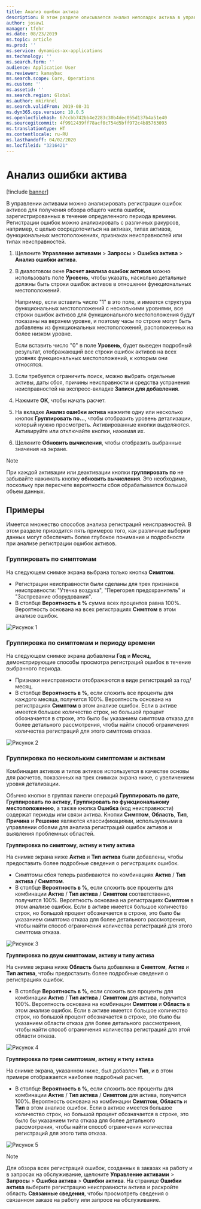 ```yaml
---
title: Анализ ошибки актива
description: В этом разделе описывается анализ неполадок актива в управлении активами.
author: josaw1
manager: tfehr
ms.date: 08/23/2019
ms.topic: article
ms.prod: ''
ms.service: dynamics-ax-applications
ms.technology: ''
ms.search.form: ''
audience: Application User
ms.reviewer: kamaybac
ms.search.scope: Core, Operations
ms.custom: ''
ms.assetid: ''
ms.search.region: Global
ms.author: mkirknel
ms.search.validFrom: 2019-08-31
ms.dyn365.ops.version: 10.0.5
ms.openlocfilehash: 67ccbb742bb4e2283c30b4dec055d137b4a51e40
ms.sourcegitcommit: 4f9912439ff78acf0c754d5bff972c4b85763093
ms.translationtype: HT
ms.contentlocale: ru-RU
ms.lasthandoff: 04/02/2020
ms.locfileid: "3216421"
---
```

# <a name="asset-fault-analysis"></a>Анализ ошибки актива

[!include [banner](../../includes/banner.md)]

 

В управлении активами можно анализировать регистрации ошибок активов для получения обзора общего числа ошибок, зарегистрированных в течение определенного периода времени. Регистрации ошибок можно анализировать с различных ракурсов, например, с целью сосредоточиться на активах, типах активов, функциональных местоположениях, признаках неисправностей или типах неисправностей.

1. Щелкните **Управление активами** > **Запросы** > **Ошибка актива** > **Анализ ошибки актива**.

2. В диалоговом окне **Расчет анализа ошибок активов** можно использовать поле **Уровень**, чтобы указать, насколько детальные должны быть строки ошибок активов в отношении функциональных местоположений. 

    Например, если вставить число "1" в это поле, и имеется структура функциональных местоположений с несколькими уровнями, все строки ошибок активов для функционального местоположения будут показаны на верхнем уровне, и поэтому часы по строке могут быть добавлены из функциональных местоположений, расположенных на более низком уровне. 
        
    Если вставить число "0" в поле **Уровень**, будет выведен подробный результат, отображающий все строки ошибок активов на всех уровнях функциональных местоположений, к которым они относятся.

3. Если требуется ограничить поиск, можно выбрать отдельные активы, даты сбоя, причины неисправности и средства устранения неисправностей на экспресс-вкладке **Записи для добавления**.

4. Нажмите **ОК**, чтобы начать расчет.

5. На вкладке **Анализ ошибки актива** нажмите одну или несколько кнопок **Группировать по...**, чтобы отобразить уровень детализации, который нужно просмотреть. Активированные кнопки выделяются. Активируйте или отключайте кнопки, нажимая их.

6. Щелкните **Обновить вычисления**, чтобы отобразить выбранные значения на экране. 

>[!NOTE]
>При каждой активации или деактивации кнопки **группировать по** не забывайте нажимать кнопку **обновить вычисления**. Это необходимо, поскольку при пересчете вероятности сбоя обрабатывается большой объем данных.

## <a name="examples"></a>Примеры

Имеется множество способов анализа регистраций неисправностей. В этом разделе приводится пять примеров того, как различные выборки данных могут обеспечить более глубокое понимание и подробности при анализе регистрации ошибок активов.

### <a name="group-by-symptoms"></a>Группировать по симптомам

На следующем снимке экрана выбрана только кнопка **Симптом**.

- Регистрации неисправности были сделаны для трех признаков неисправности: "Утечка воздуха", "Перегорел предохранитель" и "Застревание оборудования".  
- В столбце **Вероятность в %** сумма всех процентов равна 100%. Вероятность основана на всех регистрациях **Симптом** в этом анализе ошибок.

![Рисунок 1](media/06-controlling-and-reporting.png)

### <a name="group-by-symptoms-and-time-period"></a>Группировка по симптомам и периоду времени

На следующем снимке экрана добавлены **Год** и **Месяц**, демонстрирующие способы просмотра регистраций ошибок в течение выбранного периода.

- Признаки неисправности отображаются в виде регистраций за год/месяц.  
- В столбце **Вероятность в %**, если сложить все проценты для каждого месяца, получится 100%. Вероятность основана на регистрациях **Симптом** в этом анализе ошибок. Если в активе имеется большое количество строк, но большой процент обозначается в строке, это было бы указанием симптома отказа для более детального рассмотрения, чтобы найти способ ограничения количества регистраций для этого симптома отказа.

![Рисунок 2](media/07-controlling-and-reporting.png)

### <a name="group-by-multiple-symptoms-and-assets"></a>Группировка по нескольким симптомам и активам

Комбинация активов и типов активов используется в качестве основы для расчетов, показанных на трех снимках экрана ниже, с увеличением уровня детализации.  

Обычно кнопки в группах панели операций **Группировать по дате**, **Группировать по активу**, **Группировать по функциональному местоположению**, а также кнопка **Ошибка** (код неисправности) содержат периоды или связи актива. Кнопки **Симптом**, **Область**, **Тип**, **Причина** и **Решение** являются классификациями, используемыми в управлении сбоями для анализа регистраций ошибок активов и выявления проблемных областей.  

**Группировка по симптому, активу и типу актива**

На снимке экрана ниже **Актив** и **Тип актива** были добавлены, чтобы предоставить более подробные сведения о регистрациях ошибок.

- Симптомы сбоя теперь разбиваются по комбинациях **Актив** / **Тип актива** / **Симптом**.  
- В столбце **Вероятность в %**, если сложить все проценты для комбинации **Актив** / **Тип актива** / **Симптом** соответственно, получится 100%. Вероятность основана на регистрациях **Симптом** в этом анализе ошибок. Если в активе имеется большое количество строк, но большой процент обозначается в строке, это было бы указанием симптома отказа для более детального рассмотрения, чтобы найти способ ограничения количества регистраций для этого симптома отказа.

![Рисунок 3](media/08-controlling-and-reporting.png)

**Группировка по двум симптомам, активу и типу актива**

На снимке экрана ниже **Область** была добавлена в **Симптом**, **Актив** и **Тип актива**, чтобы предоставить более подробные сведения о регистрациях ошибок.

- В столбце **Вероятность в %**, если сложить все проценты для комбинации **Актив** / **Тип актива** / **Симптом** для актива, получится 100%. Вероятность основана на комбинации **Симптом** и **Область** в этом анализе ошибок. Если в активе имеется большое количество строк, но большой процент обозначается в строке, это было бы указанием области отказа для более детального рассмотрения, чтобы найти способ ограничения количества регистраций для этой области отказа.  

![Рисунок 4](media/09-controlling-and-reporting.png)

**Группировка по трем симптомам, активу и типу актива**

На снимке экрана, указанном ниже, был добавлен **Тип**, и в этом примере отображается наиболее подробный расчет.
 
- В столбце **Вероятность в %**, если сложить все проценты для комбинации **Актив** / **Тип актива** / **Симптом** для актива, получится 100%. Вероятность основана на комбинации **Симптом**, **Область** и **Тип** в этом анализе ошибок. Если в активе имеется большое количество строк, но большой процент обозначается в строке, это было бы указанием типа отказа для более детального рассмотрения, чтобы найти способ ограничения количества регистраций для этого типа отказа.

![Рисунок 5](media/10-controlling-and-reporting.png)


>[!NOTE]
>Для обзора всех регистраций ошибок, созданных в заказах на работу и в запросах на обслуживание, щелкните **Управление активами** > **Запросы** > **Ошибка актива** > **Ошибки актива**. На странице **Ошибки актива** выберите регистрацию неисправности актива и раскройте область **Связанные сведения**, чтобы просмотреть сведения о связанном заказе на работу или запросе на обслуживание.

